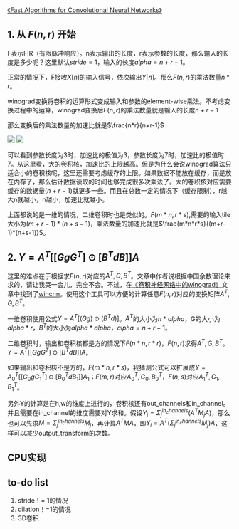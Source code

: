 [《Fast Algorithms for Convolutional Neural Networks》](https://www.cv-foundation.org/openaccess/content_cvpr_2016/papers/Lavin_Fast_Algorithms_for_CVPR_2016_paper.pdf)

## 1. 从 $F(n, r)$ 开始
   F表示FIR（有限脉冲响应）。n表示输出的长度，r表示参数的长度，那么输入的长度是多少呢？这里默认$stride=1$，输入的长度$alpha = n + r - 1$。
   
   正常的情况下，F接收$X[n]$的输入信号，依次输出$Y[n]$。那么$F(n, r)$的乘法数量$n*r$。

   winograd变换将卷积的运算形式变成输入和参数的element-wise乘法。不考虑变换过程中的运算，winograd变换后$F(n, r)$的乘法数量就是输入的长度$n+r-1$

   那么变换后的乘法数量的加速比就是$\frac{n*r}{n+r-1}$

   ![](/home/zhuxl/Desktop/Selection_051.png)  ![](/home/zhuxl/Desktop/Selection_052.png)

   可以看到参数长度为3时，加速比的极值为3，参数长度为7时，加速比的极值时7。从这里看，大的卷积核，加速比的上限越高。但是为什么会说winograd算法只适合小的卷积核呢，这里还需要考虑缓存的上限。如果数据不能放在缓存，而是放在内存了，那么估计数据读取的时间也够完成很多次乘法了。大的卷积核对应需要缓存的数据量$(n+r-1)$就更多一些。而且在总数一定的情况下（缓存限制），r越大n就越小，n越小，加速比就越小。

   上面都说的是一维的情况，二维卷积时也是类似的。$F(m*n, r*s)$,需要的输入tile大小为$(m+r-1)*(n+s-1)$，乘法数量的加速比就是$\frac{m*n*r*s}{(m+r-1)*(n+s-1)}$。

## 2. $Y=A^{T}[[GgG^{T}]\odot[B^{T}dB]]A$
  这里的难点在于根据求$F(n,r)$对应的$A^{T},G,B^{T}$。文章中作者说根据中国余数理论来求的，请让我哭一会儿，完全不会。不过，在[《卷积神经网络中的winograd》](https://www.cnblogs.com/shine-lee/p/10906535.html#%E5%8D%B7%E7%A7%AF%E7%A5%9E%E7%BB%8F%E7%BD%91%E7%BB%9C%E4%B8%AD%E7%9A%84winograd)文章中找到了[wincnn](https://github.com/andravin/wincnn.git)。使用这个工具可以方便的计算任意$F(n,r)$对应的变换矩阵$A^{T},G,B^{T}$。

  一维卷积使用公式$Y=A^{T}[(Gg)\odot(B^{T}d)]$。$A^{T}$的大小为$n*alpha$，G的大小为$alpha*r$，$B^{T}$的大小为$alpha * alpha$，$alpha=n+r-1$。
  
  二维卷积时，输出和卷积核都是方的情况下$F(n*n, r*r)$，$F(n,r)$求得$A^{T},G,B^{T}$。$Y=A^{T}[[GgG^{T}]\odot[B^{T}dB]]A$。
  
  如果输出和卷积核不是方的，$F(m*n, r*s)$，我猜测公式可以扩展成$Y=A^{T}_{0}[[G_{0}gG^{T}_{1}]\odot[B^{T}_{0}dB_{1}]]A_{1}$；$F(m,r)$对应$A^{T}_{0},G_{0},B^{T}_{0}$，$F(n,s)$对应$A^{T}_{1},G_{1},B^{T}_{1}$。

  另外Y的计算是在h,w的维度上进行的，卷积核还有out_channels和in_channel。并且需要在in_channel的维度需要对Y求和。假设$Y_{i}=\Sigma^{in_channels}_{j}(A^{T}M_jA)$，那么也可以先求$M=\Sigma^{in_channels}_{j}M_j$，再计算$A^{T}MA$，即$Y_{i}=A^{T}(\Sigma^{in_channels}_{j}M_j)A$，这样可以减少output_transform的次数。

## CPU实现


## to-do list
  1. stride！= 1的情况
  2. dilation！=1的情况
  3. 3D卷积